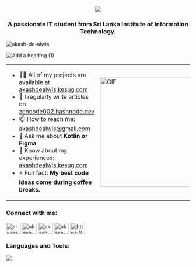 <h1 align="center">
    <img src="https://readme-typing-svg.herokuapp.com/?font=Orbitron&size=35&color=FFFFFF&center=true&vCenter=true&width=500&height=70&duration=4000&lines=Hi+There+!;+I%27m+Akash+De+Alwis+!;" />
</h1>


<h3 align="center">A passionate IT student from Sri Lanka Institute of Information Technology.</h3>

<p align="left"> <img src="https://komarev.com/ghpvc/?username=akash-de-alwis&label=Profile%20views&color=0e75b6&style=flat" alt="akash-de-alwis" /> </p>

![Add a heading (1)](https://github.com/user-attachments/assets/f0a9a5b4-3f2a-465d-913a-9a6e63c0427e)
<div align="center">
  <table>
    <tr>
      <td>
        <ul>
          <li>👨‍💻 All of my projects are available at <a href="http://akashdealwis.kesug.com/">akashdealwis.kesug.com</a></li>
          <li>📝 I regularly write articles on <a href="https://zencode002.hashnode.dev/">zencode002.hashnode.dev</a></li>
          <li>📫 How to reach me: <a href="mailto:akashdealwis@gmail.com">akashdealwis@gmail.com</a></li>
          <li>💬 Ask me about <strong>Kotlin or Figma</strong></li>
          <li>📄 Know about my experiences: <a href="http://akashdealwis.kesug.com">akashdealwis.kesug.com</a></li>
          <li>⚡ Fun fact: <strong>My best code ideas come during coffee breaks.</strong></li>
        </ul>
      </td>
      <td>
        <img src="https://pixeljoint.com/files/icons/full/4004_simu_part.gif" alt="GIF" width="300px"/>
      </td>
    </tr>
  </table>
</div>

<!-- BLOG-POST-LIST:START -->
<!-- BLOG-POST-LIST:END -->

<h3 align="left">Connect with me:</h3>
<p align="left">
<a href="https://twitter.com/alwisakash002" target="blank"><img align="center" src="https://raw.githubusercontent.com/rahuldkjain/github-profile-readme-generator/master/src/images/icons/Social/twitter.svg" alt="alwisakash002" height="30" width="40" /></a>
<a href="https://linkedin.com/in/akash de alwis" target="blank"><img align="center" src="https://raw.githubusercontent.com/rahuldkjain/github-profile-readme-generator/master/src/images/icons/Social/linked-in-alt.svg" alt="akash de alwis" height="30" width="40" /></a>
<a href="https://fb.com/akash de alwis" target="blank"><img align="center" src="https://raw.githubusercontent.com/rahuldkjain/github-profile-readme-generator/master/src/images/icons/Social/facebook.svg" alt="akash de alwis" height="30" width="40" /></a>
<a href="https://instagram.com/akash de alwis" target="blank"><img align="center" src="https://raw.githubusercontent.com/rahuldkjain/github-profile-readme-generator/master/src/images/icons/Social/instagram.svg" alt="akash de alwis" height="30" width="40" /></a>
<a href="/https://hashnode.com/@zencode002" target="blank"><img align="center" src="https://raw.githubusercontent.com/rahuldkjain/github-profile-readme-generator/master/src/images/icons/Social/rss.svg" alt="https://hashnode.com/@zencode002" height="30" width="40" /></a>
</p>

<h3 align="left">Languages and Tools:</h3>
<img src="https://skillicons.dev/icons?i=react,bootstrap,html,css,vscode,github,kotlin,figma,git,r,nodejs,javascript,mongodb,c,cpp,java,mysql,express" />




